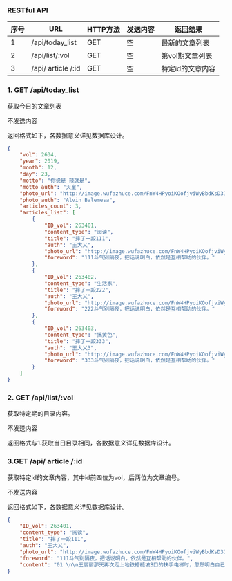 ### RESTful API

| 序号 | URL                | HTTP方法 | 发送内容 | 返回结果         |
| ---- | ------------------ | -------- | -------- | ---------------- |
| 1    | /api/today_list    | GET      | 空       | 最新的文章列表   |
| 2    | /api/list/:vol     | GET      | 空       | 第vol期文章列表  |
| 3    | /api/ article /:id | GET      | 空       | 特定id的文章内容 |

### 1. GET /api/today_list

获取今日的文章列表

不发送内容

返回格式如下，各数据意义详见数据库设计。

```json
{
    "vol": 2634,
    "year": 2019,
    "month": 12,
    "day": 23,
    "motto": "你说是 辣就是",
    "motto_auth": "天皇",
    "photo_url": "http://image.wufazhuce.com/FnW4HPyoiKOofjviWyBbdKsD3ITs",
    "photo_auth": "Alvin Balemesa",
    "articles_count": 3,
    "articles_list": [
        {
            "ID_vol": 263401,
            "content_type": "阅读",
            "title": "摔了一跤111",
            "auth": "王大乂",
            "photo_url": "http://image.wufazhuce.com/FnW4HPyoiKOofjviWyBbdKsD3ITs",
            "foreword": "111斗气别隔夜，把话说明白，依然是互相帮助的伙伴。"
        },
        {
            "ID_vol": 263402,
            "content_type": "生活家",
            "title": "摔了一跤222",
            "auth": "王大乂",
            "photo_url": "http://image.wufazhuce.com/FnW4HPyoiKOofjviWyBbdKsD3ITs",
            "foreword": "222斗气别隔夜，把话说明白，依然是互相帮助的伙伴。"
        },
        {
            "ID_vol": 263403,
            "content_type": "搞黄色",
            "title": "摔了一跤333",
            "auth": "王大乂3",
            "photo_url": "http://image.wufazhuce.com/FnW4HPyoiKOofjviWyBbdKsD3ITs",
            "foreword": "333斗气别隔夜，把话说明白，依然是互相帮助的伙伴。"
        }
    ]
}
```

### 2. GET /api/list/:vol

获取特定期的目录内容。

不发送内容

返回格式与1.获取当日目录相同，各数据意义详见数据库设计。



### 3.GET /api/ article /:id

获取特定id的文章内容，其中id前四位为vol，后两位为文章编号。

不发送内容

返回格式如下，各数据意义详见数据库设计。

```json
{
    "ID_vol": 263401,
    "content_type": "阅读",
    "title": "摔了一跤111",
    "auth": "王大乂",
    "photo_url": "http://image.wufazhuce.com/FnW4HPyoiKOofjviWyBbdKsD3ITs",
    "foreword": "111斗气别隔夜，把话说明白，依然是互相帮助的伙伴。",
    "content": "01 \n\n王丽丽那天再次走上地铁褡裢坡B口的扶手电梯时，忽然明白自己两周前为什么会在上面摔了一跤。\n\n她那一跤摔得不算尴尬，因为当她爬起来等到电梯运行至路面，颠簸着走到旁边弯起腰缓解疼痛时，才有人从她身旁路过。……"
}
```

